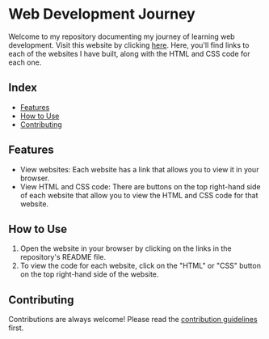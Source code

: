 # Web Development Journey

Welcome to my repository documenting my journey of learning web development. Visit this website by clicking [here](https://amaanmajeed.github.io/Web-Technologies). Here, you'll find links to each of the websites I have built, along with the HTML and CSS code for each one.

## Index

- [Features](#features)
- [How to Use](#how-to-use)
- [Contributing](#contributing)

## Features
- View websites: Each website has a link that allows you to view it in your browser.
- View HTML and CSS code: There are buttons on the top right-hand side of each website that allow you to view the HTML and CSS code for that website.

## How to Use
1. Open the website in your browser by clicking on the links in the repository's README file.
2. To view the code for each website, click on the "HTML" or "CSS" button on the top right-hand side of the website.

## Contributing
Contributions are always welcome! Please read the [contribution guidelines](CONTRIBUTING.md) first.

